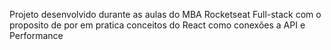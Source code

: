 Projeto desenvolvido durante as aulas do MBA Rocketseat Full-stack com o proposito de por em pratica conceitos do React como conexões a API e Performance
